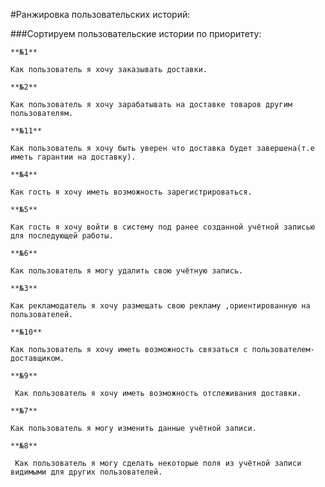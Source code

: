 #Ранжировка пользовательских историй:

###Сортируем пользовательские истории по приоритету:

	**№1**

	Как пользователь я хочу заказывать доставки.

	**№2**

	Как пользователь я хочу зарабатывать на доставке товаров другим пользователям.

	**№11**

	Как пользователь я хочу быть уверен что доставка будет завершена(т.е иметь гарантии на доставку).

	**№4**

	Как гость я хочу иметь возможность зарегистрироваться.

	**№5**

	Как гость я хочу войти в систему под ранее созданной учётной записью для последующей работы.

	**№6**

	Как пользователь я могу удалить свою учётную запись.

	**№3**

	Как рекламодатель я хочу размещать свою рекламу ,ориентированную на пользователей.

	**№10**

	Как пользователь я хочу иметь возможность связаться с пользователем-доставщиком.

	**№9**

	 Как пользователь я хочу иметь возможность отслеживания доставки.

	**№7**

	Как пользователь я могу изменить данные учётной записи.

	**№8**

	 Как пользователь я могу сделать некоторые поля из учётной записи видимыми для других пользователей.
